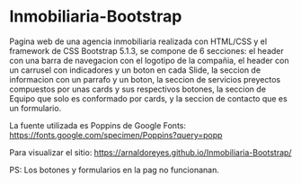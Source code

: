 # Inmobiliaria-Bootstrap

Pagina web de una agencia inmobiliaria realizada con HTML/CSS y el framework de CSS Bootstrap 5.1.3, se compone de 6 secciones: el header con una barra de navegacion
con el logotipo de la compañia, el header con un carrusel con indicadores y un boton en cada Slide, la seccion de informacion con un parrafo y un boton,
la seccion de servicios preyectos compuestos por unas cards y sus respectivos botones, la seccion de Equipo que solo es conformado por cards, y la seccion de
contacto que es un formulario. 

La fuente utilizada es Poppins de Google Fonts: https://fonts.google.com/specimen/Poppins?query=popp

Para visualizar el sitio: https://arnaldoreyes.github.io/Inmobiliaria-Bootstrap/

PS: Los botones y formularios en la pag no funcionanan.

